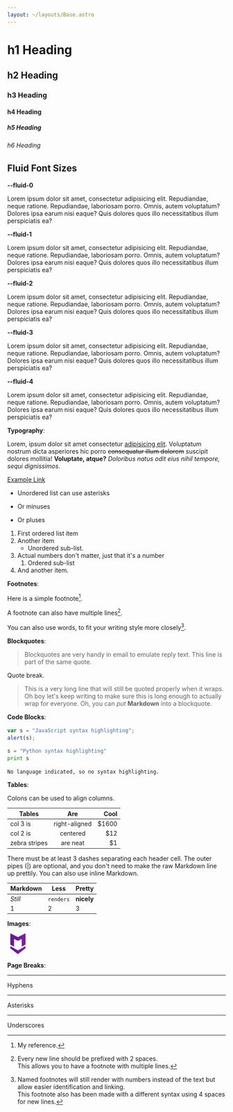 ```yaml
---
layout: ~/layouts/Base.astro
---
```


# h1 Heading
## h2 Heading
### h3 Heading
#### h4 Heading
##### h5 Heading
###### h6 Heading

<h2>Fluid Font Sizes</h2>

**--fluid-0**
<p style="font-size:var(--fluid-0);">Lorem ipsum dolor sit amet, consectetur adipisicing elit. Repudiandae, neque ratione. Repudiandae, laboriosam porro. Omnis, autem voluptatum? Dolores ipsa earum nisi eaque? Quis dolores quos illo necessitatibus illum perspiciatis ea?</p>   

**--fluid-1**
<p style="font-size:var(--fluid-1);">Lorem ipsum dolor sit amet, consectetur adipisicing elit. Repudiandae, neque ratione. Repudiandae, laboriosam porro. Omnis, autem voluptatum? Dolores ipsa earum nisi eaque? Quis dolores quos illo necessitatibus illum perspiciatis ea?</p>

**--fluid-2**
<p style="font-size:var(--fluid-2);">Lorem ipsum dolor sit amet, consectetur adipisicing elit. Repudiandae, neque ratione. Repudiandae, laboriosam porro. Omnis, autem voluptatum? Dolores ipsa earum nisi eaque? Quis dolores quos illo necessitatibus illum perspiciatis ea?</p>

**--fluid-3**
<p style="font-size:var(--fluid-3);">Lorem ipsum dolor sit amet, consectetur adipisicing elit. Repudiandae, neque ratione. Repudiandae, laboriosam porro. Omnis, autem voluptatum? Dolores ipsa earum nisi eaque? Quis dolores quos illo necessitatibus illum perspiciatis ea?</p>

**--fluid-4**
<p style="font-size:var(--fluid-4);">Lorem ipsum dolor sit amet, consectetur adipisicing elit. Repudiandae, neque ratione. Repudiandae, laboriosam porro. Omnis, autem voluptatum? Dolores ipsa earum nisi eaque? Quis dolores quos illo necessitatibus illum perspiciatis ea?</p>

**Typography**:

Lorem, ipsum dolor sit amet consectetur [adipisicing elit](https://www.google.com). Voluptatum nostrum dicta asperiores hic porro ~~consequatur illum dolorem~~ suscipit dolores mollitia! **Voluptate, atque?** *Doloribus natus odit eius nihil tempore, sequi dignissimos*.

[Example Link](https://www.google.com "Google's Homepage")

* Unordered list can use asterisks
- Or minuses
+ Or pluses

1. First ordered list item
2. Another item
   * Unordered sub-list. 
3. Actual numbers don't matter, just that it's a number
   1. Ordered sub-list
4. And another item.

**Footnotes**:

Here is a simple footnote[^1].

A footnote can also have multiple lines[^2].  

You can also use words, to fit your writing style more closely[^note].

[^1]: My reference.
[^2]: Every new line should be prefixed with 2 spaces.  
  This allows you to have a footnote with multiple lines.
[^note]:
    Named footnotes will still render with numbers instead of the text but allow easier identification and linking.  
    This footnote also has been made with a different syntax using 4 spaces for new lines.

**Blockquotes**:

> Blockquotes are very handy in email to emulate reply text.
> This line is part of the same quote.

Quote break.

> This is a very long line that will still be quoted properly when it wraps. Oh boy let's keep writing to make sure this is long enough to actually wrap for everyone. Oh, you can *put* **Markdown** into a blockquote. 

**Code Blocks**:

```javascript
var s = "JavaScript syntax highlighting";
alert(s);
```
 
```python
s = "Python syntax highlighting"
print s
```
 
```
No language indicated, so no syntax highlighting. 
```

**Tables**:

Colons can be used to align columns.

| Tables        | Are           | Cool  |
| ------------- |:-------------:| -----:|
| col 3 is      | right-aligned | $1600 |
| col 2 is      | centered      |   $12 |
| zebra stripes | are neat      |    $1 |

There must be at least 3 dashes separating each header cell.
The outer pipes (|) are optional, and you don't need to make the 
raw Markdown line up prettily. You can also use inline Markdown.

Markdown | Less | Pretty
--- | --- | ---
*Still* | `renders` | **nicely**
1 | 2 | 3

**Images**:

![alt text](https://github.com/adam-p/markdown-here/raw/master/src/common/images/icon48.png "Logo Title Text 1")

**Page Breaks**:

---

Hyphens

***

Asterisks

___

Underscores

